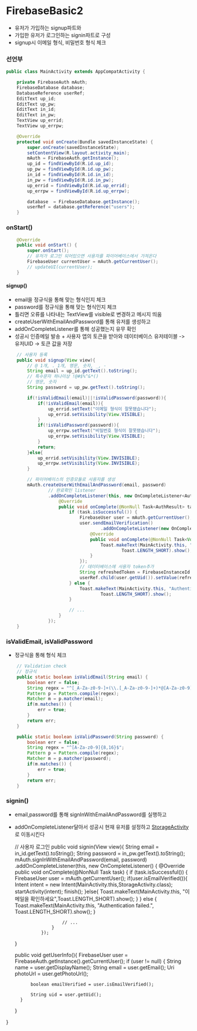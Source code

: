 # FirebaseBasic2
- 유저가 가입하는 signup파트와
- 가입한 유저가 로그인하는 signin파트로 구성
- signup시 이메일 형식, 비밀번호 형식 체크

### 선언부
```java
public class MainActivity extends AppCompatActivity {

    private FirebaseAuth mAuth;
    FirebaseDatabase database;
    DatabaseReference userRef;
    EditText up_id;
    EditText up_pw;
    EditText in_id;
    EditText in_pw;
    TextView up_errid;
    TextView up_errpw;

    @Override
    protected void onCreate(Bundle savedInstanceState) {
        super.onCreate(savedInstanceState);
        setContentView(R.layout.activity_main);
        mAuth = FirebaseAuth.getInstance();
        up_id = findViewById(R.id.up_id);
        up_pw = findViewById(R.id.up_pw);
        in_id = findViewById(R.id.in_id);
        in_pw = findViewById(R.id.in_pw);
        up_errid = findViewById(R.id.up_errid);
        up_errpw = findViewById(R.id.up_errpw);

        database  = FirebaseDatabase.getInstance();
        userRef = database.getReference("users");
    }
```

### onStart()
```java
    @Override
    public void onStart() {
        super.onStart();
        // 유저가 로그인 되어있으면 사용자를 파이어베이스에서 가져온다
        FirebaseUser currentUser = mAuth.getCurrentUser();
        // updateUI(currentUser);
    }
```

#### signup()
- email을 정규식을 통해 맞는 형식인지 체크
- password를 정규식을 통해 맞는 형식인지 체크
- 틀리면 오류를 나타내는 TextView를 visible로 변경하고 메시지 띄움
- createUserWithEmailAndPassword를 통해 유저를 생성하고
- addOnCompleteListener를 통해 성공했는지 유무 확인
- 성공시 인증메일 발송 + 사용자 앱의 토큰을 받아와 데이터베이스 유저테이블 -> 유저UID -> 토큰 값을 저장

```java
    // 사용자 등록
    public void signup(View view){
        // @ 1개, . 1개, 영문, 숫자, _, -
        String email = up_id.getText().toString();
        // 특수문자 하나이상 !@#$%^&*()
        // 영문, 숫자
        String password = up_pw.getText().toString();

        if(!isValidEmail(email)||!isValidPassword(password)){
            if(!isValidEmail(email)){
                up_errid.setText("이메일 형식이 잘못됐습니다");
                up_errid.setVisibility(View.VISIBLE);
            }
            if(!isValidPassword(password)){
                up_errpw.setText("비밀번호 형식이 잘못됐습니다");
                up_errpw.setVisibility(View.VISIBLE);
            }
            return;
        }else{
            up_errid.setVisibility(View.INVISIBLE);
            up_errpw.setVisibility(View.INVISIBLE);
        }

        // 파이어베이스의 인증모듈로 사용자를 생성
        mAuth.createUserWithEmailAndPassword(email, password)
                // 완료확인 listener
                .addOnCompleteListener(this, new OnCompleteListener<AuthResult>() {
                    @Override
                    public void onComplete(@NonNull Task<AuthResult> task) {
                        if (task.isSuccessful()) {
                            FirebaseUser user = mAuth.getCurrentUser();
                            user.sendEmailVerification()
                                    .addOnCompleteListener(new OnCompleteListener<Void>() {
                                @Override
                                public void onComplete(@NonNull Task<Void> task) {
                                    Toast.makeText(MainActivity.this, "인증메일이 발송되었습니다",
                                            Toast.LENGTH_SHORT).show();
                                }
                            });
                            // 데이터베이스에 사용자 token추가
                            String refreshedToken = FirebaseInstanceId.getInstance().getToken();
                            userRef.child(user.getUid()).setValue(refreshedToken);
                        } else {
                            Toast.makeText(MainActivity.this, "Authentication failed.",
                                    Toast.LENGTH_SHORT).show();
                        }

                        // ...
                    }
                });
    }
```

### isValidEmail, isValidPassword
- 정규식을 통해 형식 체크

```java
    // Validation check
    // 정규식
    public static boolean isValidEmail(String email) {
        boolean err = false;
        String regex = "^[_A-Za-z0-9-]+(\\.[_A-Za-z0-9-]+)*@[A-Za-z0-9]+(\\.[A-Za-z0-9]+)*(\\.[A-Za-z]{2,})$";
        Pattern p = Pattern.compile(regex);
        Matcher m = p.matcher(email);
        if(m.matches()) {
            err = true;
        }
        return err;
    }

    public static boolean isValidPassword(String password) {
        boolean err = false;
        String regex = "^[A-Za-z0-9]{8,16}$";
        Pattern p = Pattern.compile(regex);
        Matcher m = p.matcher(password);
        if(m.matches()) {
            err = true;
        }
        return err;
    }
```

### signin()
- email,password를 통해 signInWithEmailAndPassword를 실행하고
- addOnCompleteListener달아서 성공시 현재 유저를 설정하고 [StorageActivity](https://github.com/kps990515/ProgrammingStudy/tree/master/Android/FirebaseBasic2/app/README.md)로 이동시킨다

    // 사용자 로그인
    public void signin(View view){
        String email = in_id.getText().toString();
        String password = in_pw.getText().toString();
        mAuth.signInWithEmailAndPassword(email, password)
                .addOnCompleteListener(this, new OnCompleteListener<AuthResult>() {
                    @Override
                    public void onComplete(@NonNull Task<AuthResult> task) {
                        if (task.isSuccessful()) {
                            FirebaseUser user = mAuth.getCurrentUser();
                            if(user.isEmailVerified()){
                                Intent intent = new Intent(MainActivity.this,StorageActivity.class);
                                startActivity(intent);
                                finish();
                            }else{
                                Toast.makeText(MainActivity.this, "이메일을 확인하세요",Toast.LENGTH_SHORT).show();
                            }
                        } else {
                            Toast.makeText(MainActivity.this, "Authentication failed.",
                                    Toast.LENGTH_SHORT).show();
                        }

                        // ...
                    }
                });
    }

    public void getUserInfo(){
        FirebaseUser user = FirebaseAuth.getInstance().getCurrentUser();
        if (user != null) {
            String name = user.getDisplayName();
            String email = user.getEmail();
            Uri photoUrl = user.getPhotoUrl();

            boolean emailVerified = user.isEmailVerified();

            String uid = user.getUid();
        }
    }


}
